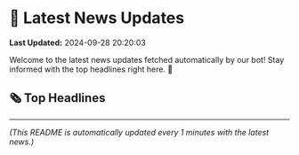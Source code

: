 # 📰 Latest News Updates
**Last Updated:** 2024-09-28 20:20:03

Welcome to the latest news updates fetched automatically by our bot! Stay informed with the top headlines right here. 🚀

## 🗞️ Top Headlines

---
*(This README is automatically updated every 1 minutes with the latest news.)*
